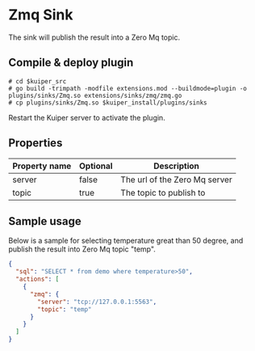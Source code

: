 # Zmq Sink

The sink will publish the result into a Zero Mq topic.

## Compile & deploy plugin

```shell
# cd $kuiper_src
# go build -trimpath -modfile extensions.mod --buildmode=plugin -o plugins/sinks/Zmq.so extensions/sinks/zmq/zmq.go
# cp plugins/sinks/Zmq.so $kuiper_install/plugins/sinks
```

Restart the Kuiper server to activate the plugin.

## Properties

| Property name | Optional | Description                                                  |
| ------------- | -------- | ------------------------------------------------------------ |
| server          | false    | The url of the Zero Mq server |
| topic      | true     | The topic to publish to |

## Sample usage

Below is a sample for selecting temperature great than 50 degree, and publish the result into Zero Mq topic "temp".

```json
{
  "sql": "SELECT * from demo where temperature>50",
  "actions": [
    {
      "zmq": {
        "server": "tcp://127.0.0.1:5563",
        "topic": "temp"
      }
    }
  ]
}
```

